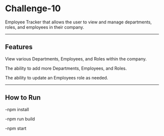 # Challenge-10
Employee Tracker that allows the user to view and manage departments, roles, and employees in their company.

---

##  Features

View various Departments, Employees, and Roles within the company.

The ability to add more Departments, Employees, and Roles.

The ability to update an Employees role as needed.

---

## How to Run

-npm install 

-npm run build

-npm start
